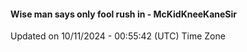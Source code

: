 #### Wise man says only fool rush in - McKidKneeKaneSir
Updated on 10/11/2024 - 00:55:42 (UTC) Time Zone
